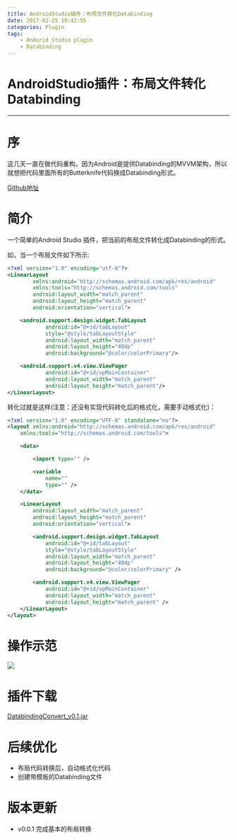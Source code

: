 ```yaml
---
title: AndroidStudio插件：布局文件转化Databinding
date: 2017-02-25 19:42:55
categories: Plugin
tags:
    - Andorid Studio plugin
    - Databinding
---
```


# AndroidStudio插件：布局文件转化Databinding

---
# 序

这几天一直在做代码重构，因为Android是提供Databinding的MVVM架构，所以就想把代码里面所有的Butterknife代码换成Databinding形式。

[Github地址](https://github.com/LiushuiXiaoxia/DatabindingConvert)

# 简介

一个简单的Android Studio 插件，把当前的布局文件转化成Databinding的形式。

如，当一个布局文件如下所示:

```xml
<?xml version="1.0" encoding="utf-8"?>
<LinearLayout
        xmlns:android="http://schemas.android.com/apk/res/android"
        xmlns:tools="http://schemas.android.com/tools"
        android:layout_width="match_parent"
        android:layout_height="match_parent"
        android:orientation="vertical">

    <android.support.design.widget.TabLayout
            android:id="@+id/tabLayout"
            style="@style/tabLayoutStyle"
            android:layout_width="match_parent"
            android:layout_height="40dp"
            android:background="@color/colorPrimary"/>

    <android.support.v4.view.ViewPager
            android:id="@+id/vpMainContainer"
            android:layout_width="match_parent"
            android:layout_height="match_parent"/>
</LinearLayout>
```

转化过就是这样(注意：还没有实现代码转化后的格式化，需要手动格式化)：

```xml
<?xml version="1.0" encoding="UTF-8" standalone="no"?>
<layout xmlns:android="http://schemas.android.com/apk/res/android"
    xmlns:tools="http://schemas.android.com/tools">

    <data>

        <import type="" />

        <variable
            name=""
            type="" />
    </data>

    <LinearLayout
        android:layout_width="match_parent"
        android:layout_height="match_parent"
        android:orientation="vertical">

        <android.support.design.widget.TabLayout
            android:id="@+id/tabLayout"
            style="@style/tabLayoutStyle"
            android:layout_width="match_parent"
            android:layout_height="40dp"
            android:background="@color/colorPrimary" />

        <android.support.v4.view.ViewPager
            android:id="@+id/vpMainContainer"
            android:layout_width="match_parent"
            android:layout_height="match_parent" />
    </LinearLayout>
</layout>
```

# 操作示范

![](https://raw.githubusercontent.com/LiushuiXiaoxia/DatabindingConvert/master/doc/1.gif)

# 插件下载

[DatabindingConvert_v0.1.jar](https://github.com/LiushuiXiaoxia/DatabindingConvert/blob/master/DatabindingConvert_v0.1.jar?raw=true)

# 后续优化

* 布局代码转换后，自动格式化代码
* 创建带模板的Databinding文件

# 版本更新

* v0.0.1 完成基本的布局转换